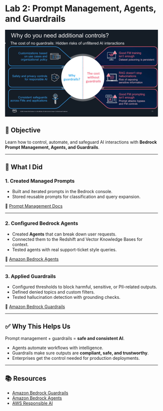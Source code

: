 # Lab 2: Prompt Management, Agents, and Guardrails  
![Knowledge Base](../images/g1.png)
## 🎯 Objective  
Learn how to control, automate, and safeguard AI interactions with **Bedrock Prompt Management, Agents, and Guardrails**.  

---

## 📝 What I Did  

### 1. Created Managed Prompts  
- Built and iterated prompts in the Bedrock console.  
- Stored reusable prompts for classification and query expansion.  

🔗 [Prompt Management Docs](https://docs.aws.amazon.com/bedrock/latest/userguide/prompt-management.html)  

---

### 2. Configured Bedrock Agents  
- Created **Agents** that can break down user requests.  
- Connected them to the Redshift and Vector Knowledge Bases for context.  
- Tested agents with real support-ticket style queries.  

🔗 [Amazon Bedrock Agents](https://docs.aws.amazon.com/bedrock/latest/userguide/agents.html)  

---

### 3. Applied Guardrails  
- Configured thresholds to block harmful, sensitive, or PII-related outputs.  
- Defined denied topics and custom filters.  
- Tested hallucination detection with grounding checks.  

🔗 [Amazon Bedrock Guardrails](https://docs.aws.amazon.com/bedrock/latest/userguide/guardrails.html)  

---

## ✅ Why This Helps Us  
Prompt management + guardrails = **safe and consistent AI**.  
- Agents automate workflows with intelligence.  
- Guardrails make sure outputs are **compliant, safe, and trustworthy**.  
- Enterprises get the control needed for production deployments.  

---

## 📚 Resources  
- [Amazon Bedrock Guardrails](https://docs.aws.amazon.com/bedrock/latest/userguide/guardrails.html)  
- [Amazon Bedrock Agents](https://docs.aws.amazon.com/bedrock/latest/userguide/agents.html)  
- [AWS Responsible AI](https://aws.amazon.com/machine-learning/responsible-ai/)  
